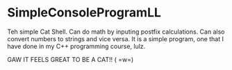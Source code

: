 # SimpleConsoleProgramLL
Teh simple Cat Shell. Can do math by inputing postfix calculations. Can also convert numbers to strings and vice versa.
It is a simple program, one that I have done in my C++ programming course, lulz.


GAW IT FEELS GREAT TO BE A CAT!! ( =w=)
